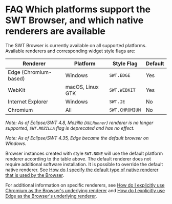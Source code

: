 FAQ Which platforms support the SWT Browser, and which native renderers are available
=====================================================================================

The SWT Browser is currently available on all supported platforms. Available renderers and corresponding widget style flags are:

| Renderer              | Platform         | Style Flag     | Default |
| --------------------- | ---------------- | -------------- | ------- |
| Edge (Chromium-based) | Windows          | `SWT.EDGE`     | Yes     |
| WebKit                | macOS, Linux GTK | `SWT.WEBKIT`   | Yes     |
| Internet Explorer     | Windows          | `SWT.IE`       | No      |
| Chromium              | All              | `SWT.CHROMIUM` | No      |

_Note: As of Eclipse/SWT 4.8, Mozilla (`XULRunner`) renderer is no longer supported, `SWT.MOZILLA` flag is deprecated and has no effect._

_Note: As of Eclipse/SWT 4.35, Edge became the default browser on Windows._

Browser instances created with style `SWT.NONE` will use the default platform renderer according to the table above. The default renderer does not require additional software installation. It is possible to override the default native renderer. See [How do I specify the default type of native renderer that is used by the Browser](./FAQ-How-do-I-specify-the-default-type-of-native-renderer-that-is-used-by-the-Browser).

For additional information on specific renderers, see [How do I explicitly use Chromium as the Browser's underlying renderer](FAQ-How-do-I-explicitly-use-Chromium-as-the-Browser's-underlying-renderer) and [How do I explicitly use Edge as the Browser's underlying renderer](./FAQ-How-do-I-explicitly-use-Edge-as-the-Browser's-underlying-renderer).
